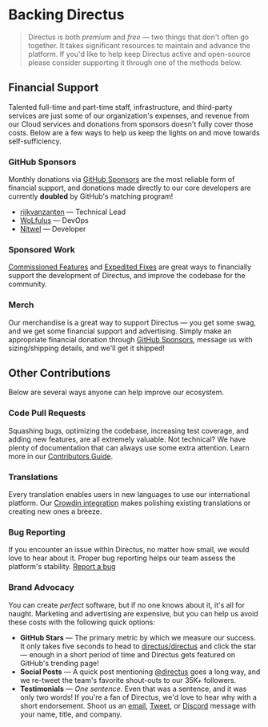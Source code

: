 # Backing Directus

> Directus is both _premium_ and _free_ — two things that don't often go together. It takes
> significant resources to maintain and advance the platform. If you'd like to help keep Directus
> active and open-source please consider supporting it through one of the methods below.

## Financial Support

Talented full-time and part-time staff, infrastructure, and third-party services are just some of
our organization's expenses, and revenue from our Cloud services and donations from sponsors doesn't
fully cover those costs. Below are a few ways to help us keep the lights on and move towards
self-sufficiency.

### GitHub Sponsors

Monthly donations via [GitHub Sponsors](https://github.com/sponsors/directus) are the most reliable
form of financial support, and donations made directly to our core developers are currently
**doubled** by GitHub's matching program!

-   [rijkvanzanten](https://github.com/rijkvanzanten) — Technical Lead
-   [WoLfulus](https://github.com/WoLfulus) — DevOps
-   [Nitwel](https://github.com/Nitwel) — Developer

### Sponsored Work

[Commissioned Features](/getting-started/support#commissioned-features) and
[Expedited Fixes](/getting-started/support-expedited-features) are great ways to financially support
the development of Directus, and improve the codebase for the community.

### Merch

Our merchandise is a great way to support Directus — you get some swag, and we get some financial
support and advertising. Simply make an appropriate financial donation through
[GitHub Sponsors](https://github.com/sponsors/directus), message us with sizing/shipping details,
and we'll get it shipped!

## Other Contributions

Below are several ways anyone can help improve our ecosystem.

### Code Pull Requests

Squashing bugs, optimizing the codebase, increasing test coverage, and adding new features, are all
extremely valuable. Not technical? We have plenty of documentation that can always use some extra
attention. Learn more in our [Contributors Guide](/getting-started/contributing).

### Translations

Every translation enables users in new languages to use our international platform. Our
[Crowdin integration](https://locales.directus.io) makes polishing existing translations or creating
new ones a breeze.

### Bug Reporting

If you encounter an issue within Directus, no matter how small, we would love to hear about it.
Proper bug reporting helps our team assess the platform's stability.
[Report a bug](https://github.com/directus/directus/issues/new)

### Brand Advocacy

You can create _perfect_ software, but if no one knows about it, it's all for naught. Marketing and
advertising are expensive, but you can help us avoid these costs with the following quick options:

-   **GitHub Stars** — The primary metric by which we measure our success. It only takes five
    seconds to head to [directus/directus](https://github.com/directus/directus) and click the star
    — enough in a short period of time and Directus gets featured on GitHub's trending page!
-   **Social Posts** — A quick post mentioning [@directus](https://twitter.com/directus) goes a long
    way, and we re-tweet the team's favorite shout-outs to our 35K+ followers.
-   **Testimonials** — _One sentence._ Even that was a sentence, and it was only two words! If
    you're a fan of Directus, we'd love to hear why with a short endorsement. Shoot us an
    [email](mailto:info@directus.io), [Tweet](https://twitter.com/directus), or
    [Discord](https://directus.chat) message with your name, title, and company.
